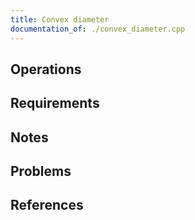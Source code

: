 ```yaml
---
title: Convex diameter
documentation_of: ./convex_diameter.cpp
---
```


## Operations

## Requirements

## Notes

## Problems

## References
